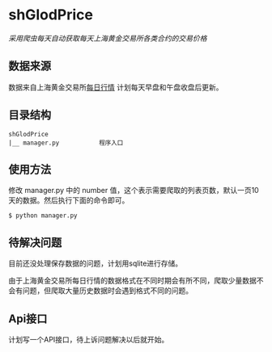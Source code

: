 # shGlodPrice

*采用爬虫每天自动获取每天上海黄金交易所各类合约的交易价格*

## 数据来源

数据来自上海黄金交易所[每日行情](https://www.sge.com.cn/sjzx/mrhqsj?p=1)
计划每天早盘和午盘收盘后更新。

## 目录结构

```
shGlodPrice
|__ manager.py           程序入口
```

## 使用方法

修改 manager.py 中的 number 值，这个表示需要爬取的列表页数，默认一页10天的数据。然后执行下面的命令即可。
```
$ python manager.py
```

## 待解决问题

目前还没处理保存数据的问题，计划用sqlite进行存储。

由于上海黄金交易所每日行情的数据格式在不同时期会有所不同，爬取少量数据不会有问题，但爬取大量历史数据时会遇到格式不同的问题。


## Api接口

计划写一个API接口，待上诉问题解决以后就开始。
